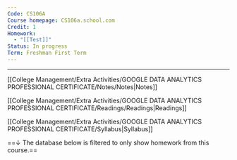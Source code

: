 ```yaml
---
Code: CS106A
Course homepage: CS106a.school.com
Credit: 1
Homework:
  - "[[Test]]"
Status: In progress
Term: Freshman First Term
---
```

---

[[College Management/Extra Activities/GOOGLE DATA ANALYTICS PROFESSIONAL CERTIFICATE/Notes/Notes|Notes]]

  

[[College Management/Extra Activities/GOOGLE DATA ANALYTICS PROFESSIONAL CERTIFICATE/Readings/Readings|Readings]]

[[College Management/Extra Activities/GOOGLE DATA ANALYTICS PROFESSIONAL CERTIFICATE/Syllabus|Syllabus]]

  

==↓ The database below is filtered to only show homework from this course.==